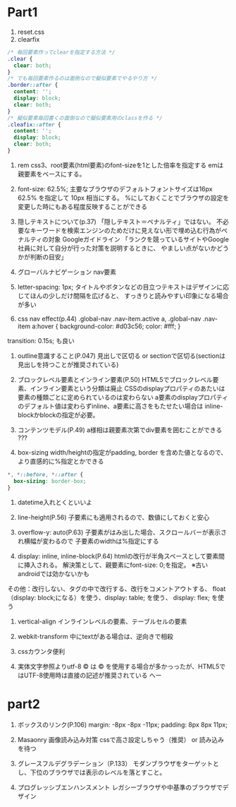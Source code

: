 # Part1

1. reset.css
1. clearfix
```css
/* 毎回要素作ってclearを指定する方法 */
.clear {
  clear: both;
}
/* でも毎回要素作るのは面倒なので擬似要素でやるやり方 */
.border::after {
  content: '';
  display: block;
  clear: both;
}
/* 擬似要素毎回書くの面倒なので擬似要素用のclassを作る */
.cleafix::after {
  content: '';
  display: block;
  clear: both;
}
```

1. rem
css3、root要素(html要素)のfont-sizeを1とした倍率を指定する
emは親要素をベースにする。
1. font-size: 62.5%;
主要なブラウザのデフォルトフォントサイズは16px
62.5% を指定して 10px 相当にする。
%にしておくことでブラウザの設定を変更した時にもある程度反映することができる


1. 隠しテキストについて(p.37)
「隠しテキスト＝ペナルティ」ではない。
不必要なキーワードを検索エンジンのためだけに見えない形で埋め込む行為がペナルティの対象
Googleガイドライン
「ランクを競っているサイトやGoogle社員に対して自分が行った対策を説明するときに、
やましい点がないかどうかが判断の目安」

1. グローバルナビゲーション
nav要素

1. letter-spacing: 1px;
タイトルやボタンなどの目立つテキストはデザインに応じてほんの少しだけ間隔を広げると、
すっきりと読みやすい印象になる場合が多い

1. css nav effect(p.44)
.global-nav .nav-item.active a,
.global-nav .nav-item a:hover {
  background-color: #d03c56;
  color: #fff;
}

transition: 0.15s;
も良い

1. outline意識すること(P.047)
見出しで区切る or sectionで区切る(sectionは見出しを持つことが推奨されている)

1. ブロックレベル要素とインライン要素(P.50)
HTML5でブロックレベル要素、インライン要素という分類は廃止
CSSのdisplayプロパティのあたいは要素の種類ごとに定められているのは変わらない
a要素のdisplayプロパティのデフォルト値は変わらずinline、a要素に高さをもたせたい場合は
inline-blockかblockの指定が必要。

1. コンテンツモデル(P.49)
a様相は親要素次第でdiv要素を囲むことができる
???

1. box-sizing
width/heightの指定がpadding, border を含めた値となるので、より直感的に%指定とかできる
```css
*, *::before, *::after {
  box-sizing: border-box;
}
```

1. datetime入れとくといいよ

1. line-height(P.56)
子要素にも適用されるので、数値にしておくと安心

1. overflow-y: auto(P.63)
子要素がはみ出した場合、スクロールバーが表示され横幅が変わるので
子要素のwidthは%指定にする

1. display: inline, inline-block(P.64)
htmlの改行が半角スペースとして要素間に挿入される。
解決策として、親要素にfont-size: 0;を指定。
※古いandroidでは効かないかも

その他：改行しない、タグの中で改行する、改行をコメントアウトする、
float（display: block;になる）を使う、display: table; を使う、
display: flex; を使う

1. vertical-align
インラインレベルの要素、テーブルセルの要素

1. webkit-transform
中にtextがある場合は、逆向きで相殺

1. cssカウンタ便利

1. 実体文字参照よりutf-8
© は &copy; を使用する場合が多かっったが、HTML5ではUTF-8使用時は直接の記述が推奨されている
へー

# part2
1. ボックスのリンク(P.106)
margin: -8px -8px -11px;
padding: 8px 8px 11px;


1. Masaonry 画像読み込み対策
cssで高さ設定しちゃう（推奨） or 読み込みを待つ

1. グレースフルデグラデーション（P.133）
モダンブラウザをターゲットとし、下位のブラウザでは表示のレベルを落とすこと。

1. プログレッシブエンハンスメント
レガシーブラウザや中基準のブラウザでデザイン
